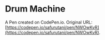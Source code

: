 # Drum Machine

A Pen created on CodePen.io. Original URL: [https://codepen.io/safurutani/pen/NWOwKvR](https://codepen.io/safurutani/pen/NWOwKvR).

